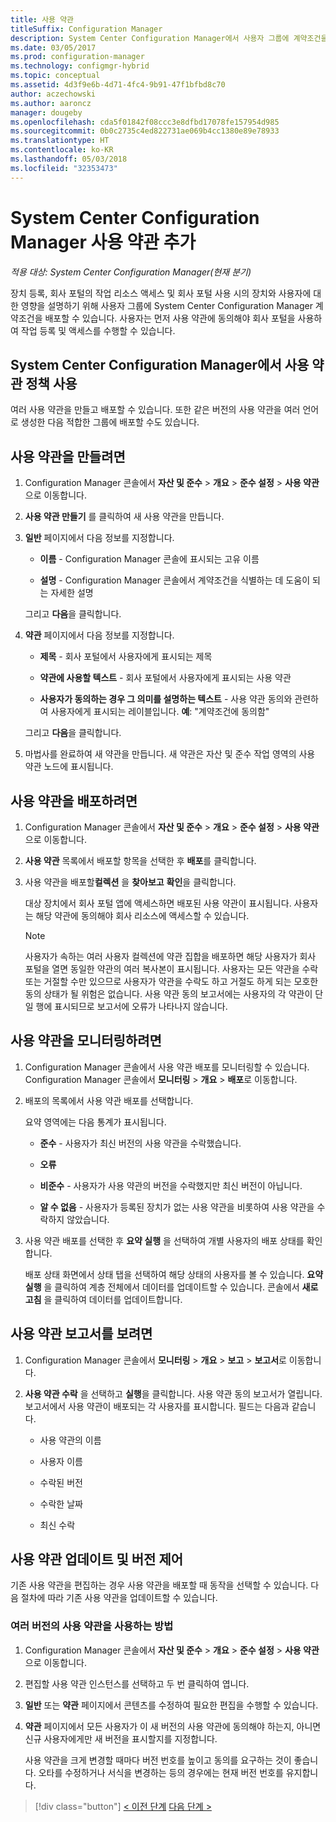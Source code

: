 ```yaml
---
title: 사용 약관
titleSuffix: Configuration Manager
description: System Center Configuration Manager에서 사용자 그룹에 계약조건을 배포합니다.
ms.date: 03/05/2017
ms.prod: configuration-manager
ms.technology: configmgr-hybrid
ms.topic: conceptual
ms.assetid: 4d3f9e6b-4d71-4fc4-9b91-47f1bfbd8c70
author: aczechowski
ms.author: aaroncz
manager: dougeby
ms.openlocfilehash: cda5f01842f08ccc3e8dfbd17078fe157954d985
ms.sourcegitcommit: 0b0c2735c4ed822731ae069b4cc1380e89e78933
ms.translationtype: HT
ms.contentlocale: ko-KR
ms.lasthandoff: 05/03/2018
ms.locfileid: "32353473"
---
```

# <a name="add-terms-and-conditions-with-system-center-configuration-manager"></a>System Center Configuration Manager 사용 약관 추가

*적용 대상: System Center Configuration Manager(현재 분기)*

장치 등록, 회사 포털의 작업 리소스 액세스 및 회사 포털 사용 시의 장치와 사용자에 대한 영향을 설명하기 위해 사용자 그룹에 System Center Configuration Manager 계약조건을 배포할 수 있습니다. 사용자는 먼저 사용 약관에 동의해야 회사 포털을 사용하여 작업 등록 및 액세스를 수행할 수 있습니다.  

 ## <a name="working-with-terms-and-conditions-policies-in-system-center-configuration-manager"></a>System Center Configuration Manager에서 사용 약관 정책 사용  
 여러 사용 약관을 만들고 배포할 수 있습니다. 또한 같은 버전의 사용 약관을 여러 언어로 생성한 다음 적합한 그룹에 배포할 수도 있습니다.  

## <a name="to-create-a-terms-and-conditions"></a>사용 약관을 만들려면  

1.  Configuration Manager 콘솔에서 **자산 및 준수** > **개요** > **준수 설정** > **사용 약관**으로 이동합니다.  

2.  **사용 약관 만들기** 를 클릭하여 새 사용 약관을 만듭니다.  

3.  **일반** 페이지에서 다음 정보를 지정합니다.  

    -   **이름** - Configuration Manager 콘솔에 표시되는 고유 이름  

    -   **설명** - Configuration Manager 콘솔에서 계약조건을 식별하는 데 도움이 되는 자세한 설명  

     그리고 **다음**을 클릭합니다.  

4.  **약관** 페이지에서 다음 정보를 지정합니다.  

    -   **제목** - 회사 포털에서 사용자에게 표시되는 제목  

    -   **약관에 사용할 텍스트** - 회사 포털에서 사용자에게 표시되는 사용 약관  

    -   **사용자가 동의하는 경우 그 의미를 설명하는 텍스트** - 사용 약관 동의와 관련하여 사용자에게 표시되는 레이블입니다. **예**: "계약조건에 동의함"  

     그리고 **다음**을 클릭합니다.  

5.  마법사를 완료하여 새 약관을 만듭니다. 새 약관은 자산 및 준수 작업 영역의 사용 약관 노드에 표시됩니다.  

## <a name="to-deploy-a-terms-and-conditions"></a>사용 약관을 배포하려면  

1.  Configuration Manager 콘솔에서 **자산 및 준수** > **개요** > **준수 설정** > **사용 약관**으로 이동합니다.  

2.  **사용 약관** 목록에서 배포할 항목을 선택한 후 **배포**를 클릭합니다.  

3.  사용 약관을 배포할**컬렉션** 을 **찾아보고**  **확인**을 클릭합니다.  

     대상 장치에서 회사 포털 앱에 액세스하면 배포된 사용 약관이 표시됩니다. 사용자는 해당 약관에 동의해야 회사 리소스에 액세스할 수 있습니다.  

    > [!NOTE]  
    >  사용자가 속하는 여러 사용자 컬렉션에 약관 집합을 배포하면 해당 사용자가 회사 포털을 열면 동일한 약관의 여러 복사본이 표시됩니다. 사용자는 모든 약관을 수락 또는 거절할 수만 있으므로 사용자가 약관을 수락도 하고 거절도 하게 되는 모호한 동의 상태가 될 위험은 없습니다. 사용 약관 동의 보고서에는 사용자의 각 약관이 단일 행에 표시되므로 보고서에 오류가 나타나지 않습니다.  

## <a name="to-monitor-terms-and-conditions"></a>사용 약관을 모니터링하려면  

1.  Configuration Manager 콘솔에서 사용 약관 배포를 모니터링할 수 있습니다. Configuration Manager 콘솔에서 **모니터링** > **개요** > **배포**로 이동합니다.  

2.  배포의 목록에서 사용 약관 배포를 선택합니다.  

     요약 영역에는 다음 통계가 표시됩니다.  

    -   **준수** - 사용자가 최신 버전의 사용 약관을 수락했습니다.  

    -   **오류**  

    -   **비준수** - 사용자가 사용 약관의 버전을 수락했지만 최신 버전이 아닙니다.  

    -   **알 수 없음** - 사용자가 등록된 장치가 없는 사용 약관을 비롯하여 사용 약관을 수락하지 않았습니다.  

3.  사용 약관 배포를 선택한 후 **요약 실행** 을 선택하여 개별 사용자의 배포 상태를 확인합니다.  

     배포 상태 화면에서 상태 탭을 선택하여 해당 상태의 사용자를 볼 수 있습니다. **요약 실행** 을 클릭하여 계층 전체에서 데이터를 업데이트할 수 있습니다. 콘솔에서 **새로 고침** 을 클릭하여 데이터를 업데이트합니다.  

## <a name="to-view--a-terms-and-conditions-report"></a>사용 약관 보고서를 보려면  

1.  Configuration Manager 콘솔에서 **모니터링** > **개요** > **보고** > **보고서**로 이동합니다.  

2.  **사용 약관 수락** 을 선택하고 **실행**을 클릭합니다. 사용 약관 동의 보고서가 열립니다. 보고서에서 사용 약관이 배포되는 각 사용자를 표시합니다. 필드는 다음과 같습니다.  

    -   사용 약관의 이름  

    -   사용자 이름  

    -   수락된 버전  

    -   수락한 날짜  

    -   최신 수락  

## <a name="updates-and-version-control-for-terms-and-conditions"></a>사용 약관 업데이트 및 버전 제어  
 기존 사용 약관을 편집하는 경우 사용 약관을 배포할 때 동작을 선택할 수 있습니다. 다음 절차에 따라 기존 사용 약관을 업데이트할 수 있습니다.  

### <a name="how-to-work-with-multiple-versions-of-terms-and-conditions"></a>여러 버전의 사용 약관을 사용하는 방법  

1.  Configuration Manager 콘솔에서 **자산 및 준수** > **개요** > **준수 설정** > **사용 약관**으로 이동합니다.  

2.  편집할 사용 약관 인스턴스를 선택하고 두 번 클릭하여 엽니다.  

3.  **일반** 또는 **약관** 페이지에서 콘텐츠를 수정하여 필요한 편집을 수행할 수 있습니다.  

4.  **약관** 페이지에서 모든 사용자가 이 새 버전의 사용 약관에 동의해야 하는지, 아니면 신규 사용자에게만 새 버전을 표시할지를 지정합니다.  

     사용 약관을 크게 변경할 때마다 버전 번호를 높이고 동의를 요구하는 것이 좋습니다. 오타를 수정하거나 서식을 변경하는 등의 경우에는 현재 버전 번호를 유지합니다.

> [!div class="button"]
[< 이전 단계](configure-intune-subscription.md)  [다음 단계 >](create-service-connection-point.md)
